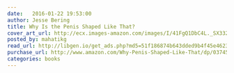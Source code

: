 ```yaml
---
date:   2016-01-22 19:53:00
author: Jesse Bering
title: Why Is the Penis Shaped Like That?
cover_art_url: http://ecx.images-amazon.com/images/I/41FgQ1DbC4L._SX332_BO1,204,203,200_.jpg
posted_by: mahatikg
read_url: http://libgen.io/get_ads.php?md5=51f186874b643dded9b4f45e462354a1
purchase_url: http://www.amazon.com/Why-Penis-Shaped-Like-That/dp/0374532923
categories: books
---
```

